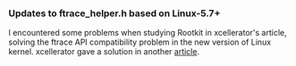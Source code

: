 ### Updates to ftrace_helper.h based on Linux-5.7+
I encountered some problems when studying Rootkit in xcellerator's article, solving the ftrace API compatibility problem in the new version of Linux kernel. xcellerator gave a solution in another [article](https://xcellerator.github.io/posts/linux_rootkits_11/).
